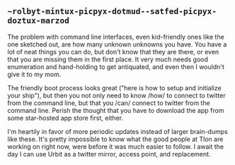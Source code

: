 ## `~rolbyt-mintux-picpyx-dotmud--satfed-picpyx-doztux-marzod`
The problem with command line interfaces, even kid-friendly ones like the one sketched out, are how many unknown unknowns you have. You have a lot of neat things you can do, but don't know that they are there, or even that you are missing them in the first place. It very much needs good enumeration and hand-holding to get antiquated, and even then I wouldn't give it to my mom.

The friendly boot process looks great ("here is how to setup and initialize your ship"), but then you not only need to know /how/ to connect to twitter from the command line, but that you /can/ connect to twitter from the command line. Perish the thought that you have to download the app from some star-hosted app store first, either.

I'm heartily in favor of more periodic updates instead of larger brain-dumps like these. It's pretty impossible to know what the good people at Tlon are working on right now, were before it was much easier to follow. I await the day I can use Urbit as a twitter mirror, access point, and replacement.
